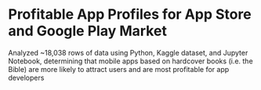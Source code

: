 # Profitable App Profiles for App Store and Google Play Market
Analyzed ~18,038 rows of data using Python, Kaggle dataset, and Jupyter Notebook, determining that mobile apps based on
hardcover books (i.e. the Bible) are more likely to attract users and are most profitable for app developers


